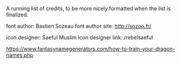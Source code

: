A running list of credits, to be more nicely formatted when the list is finalized.

font author: Bastien Sozeau
font author site: http://sozoo.fr/

icon designer: Saeful Muslim
icon designer link: /rebelsaeful

https://www.fantasynamegenerators.com/how-to-train-your-dragon-names.php

